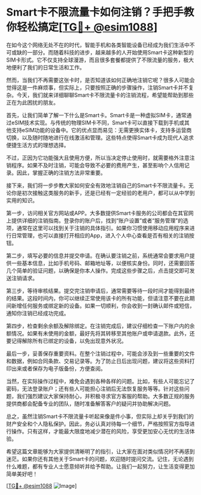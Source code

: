 # Smart卡不限流量卡如何注销？手把手教你轻松搞定[[TG💪+ @esim1088](https://t.me/s/esim1088)]

在如今这个网络无处不在的时代，智能手机和各类智能设备已经成为我们生活中不可或缺的一部分。而随着科技的进步，越来越多的人开始使用Smart卡这种新型的SIM卡形式。它不仅支持全球漫游，而且很多套餐都提供了不限流量的服务，极大地便利了我们的日常生活和工作。

然而，当我们不再需要这张卡时，是否知道该如何正确地注销它呢？很多人可能会觉得这是一件麻烦事，但实际上，只要按照正确的步骤操作，注销Smart卡并不复杂。今天，我们就来详细聊聊Smart卡不限流量卡的注销流程，希望能帮助到那些正在为此困扰的朋友。

首先，让我们简单了解一下什么是Smart卡。Smart卡是一种虚拟SIM卡，通常通过eSIM技术实现。与传统的物理SIM卡不同，Smart卡可以直接下载到手机或其他支持eSIM功能的设备中。它的优点显而易见：无需更换实体卡，支持多运营商切换，以及随时随地进行在线激活和管理。这些特点使得Smart卡成为现代人追求便捷生活方式的理想选择。

不过，正因为它功能强大且使用方便，所以当决定停止使用时，就需要格外注意注销程序。如果不及时注销，可能会导致不必要的费用产生，甚至影响个人信用记录。因此，掌握正确的注销方法非常重要。

接下来，我们将一步步教大家如何安全有效地注销自己的Smart卡不限流量卡。无论你是初次接触这类服务的新手，还是已经有一定经验的老用户，都可以从中学到实用的知识。

第一步，访问相关官方网站或APP。大多数提供Smart卡服务的公司都会在其官网上提供详细的注销指南。登录你的账户后，找到“账户设置”或者“服务管理”的选项，通常在这里可以找到关于注销的具体指引。如果你习惯使用移动应用程序来进行日常管理，也可以直接打开相应的App，进入个人中心查看是否有相关的注销按钮。

第二步，填写必要的信息并提交申请。在确认要注销之前，系统通常会要求用户提供一些基本信息，比如手机号码、邮箱地址等，以便核实身份。同时，还需要回答几个简单的验证问题，以确保是你本人操作。完成这些步骤之后，点击提交即可发送注销请求。

第三步，等待审核结果。提交完注销申请后，通常需要等待一段时间才能得到最终的结果。这段时间内，你可以继续正常使用该卡的所有功能，但请注意不要在此期间新增任何服务或绑定新的设备。如果一切顺利，你会收到一封确认邮件或短信，通知你注销已经成功完成。

第四步，检查剩余余额及解除绑定。在注销完成后，建议仔细检查一下账户内的余额情况。如果有未使用的金额，最好先将其转移至其他账户或申请退款。此外，还要记得解除所有已绑定的设备，以免出现意外状况。

最后一步，妥善保存重要资料。在整个注销过程中，可能会涉及到一些重要的文件和数据，例如合同条款、交易记录等。为了防止日后出现问题，建议将这些资料打印出来或者保存为电子版备份，方便查阅。

当然，在实际操作过程中，难免会遇到各种各样的问题。比如，有些人可能忘记了密码，无法登录账户；还有些人可能担心注销后无法恢复服务等等。针对这些问题，我们强烈建议大家保持耐心，并积极寻求官方客服的帮助。大多数正规的服务提供商都会配备专业的团队，随时准备解答客户的疑问并协助解决问题。

总之，虽然注销Smart卡不限流量卡听起来像是件小事，但实际上却关乎到我们的财产安全和个人隐私保护。因此，务必认真对待每一个细节，严格按照官方指导进行操作。只有这样，才能最大限度地减少潜在的风险，享受更加安心无忧的生活体验。

希望这篇文章能够为大家提供清晰明了的指引，让大家在面对类似情况时不再感到迷茫。如果你还有其他关于Smart卡的问题，欢迎随时提问交流。记住，无论遇到什么难题，都有专业人士愿意倾听并给予帮助。让我们一起努力，让生活变得更加简单美好吧！

[[TG💪+ @esim1088](https://t.me/s/esim1088) ![Image](https://i.postimg.cc/4NQfJmqS/Snipaste-2025-05-13-00-14-12.png)]